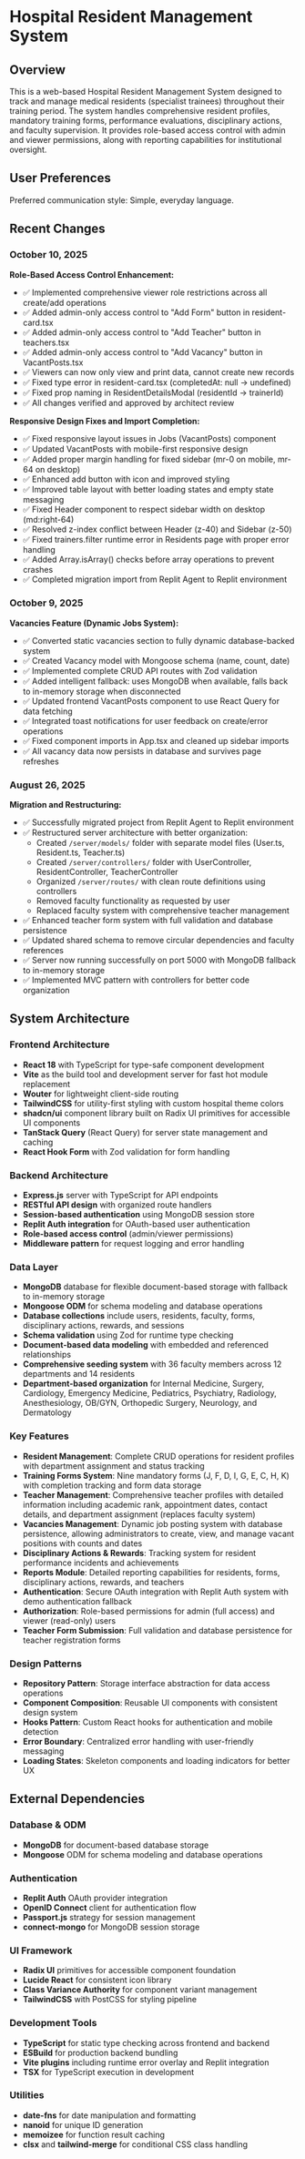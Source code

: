 # Hospital Resident Management System

## Overview

This is a web-based Hospital Resident Management System designed to track and manage medical residents (specialist trainees) throughout their training period. The system handles comprehensive resident profiles, mandatory training forms, performance evaluations, disciplinary actions, and faculty supervision. It provides role-based access control with admin and viewer permissions, along with reporting capabilities for institutional oversight.

## User Preferences

Preferred communication style: Simple, everyday language.

## Recent Changes

### October 10, 2025
**Role-Based Access Control Enhancement:**
- ✅ Implemented comprehensive viewer role restrictions across all create/add operations
- ✅ Added admin-only access control to "Add Form" button in resident-card.tsx
- ✅ Added admin-only access control to "Add Teacher" button in teachers.tsx
- ✅ Added admin-only access control to "Add Vacancy" button in VacantPosts.tsx
- ✅ Viewers can now only view and print data, cannot create new records
- ✅ Fixed type error in resident-card.tsx (completedAt: null → undefined)
- ✅ Fixed prop naming in ResidentDetailsModal (residentId → trainerId)
- ✅ All changes verified and approved by architect review

**Responsive Design Fixes and Import Completion:**
- ✅ Fixed responsive layout issues in Jobs (VacantPosts) component
- ✅ Updated VacantPosts with mobile-first responsive design
- ✅ Added proper margin handling for fixed sidebar (mr-0 on mobile, mr-64 on desktop)
- ✅ Enhanced add button with icon and improved styling
- ✅ Improved table layout with better loading states and empty state messaging
- ✅ Fixed Header component to respect sidebar width on desktop (md:right-64)
- ✅ Resolved z-index conflict between Header (z-40) and Sidebar (z-50)
- ✅ Fixed trainers.filter runtime error in Residents page with proper error handling
- ✅ Added Array.isArray() checks before array operations to prevent crashes
- ✅ Completed migration import from Replit Agent to Replit environment

### October 9, 2025
**Vacancies Feature (Dynamic Jobs System):**
- ✅ Converted static vacancies section to fully dynamic database-backed system
- ✅ Created Vacancy model with Mongoose schema (name, count, date)
- ✅ Implemented complete CRUD API routes with Zod validation
- ✅ Added intelligent fallback: uses MongoDB when available, falls back to in-memory storage when disconnected
- ✅ Updated frontend VacantPosts component to use React Query for data fetching
- ✅ Integrated toast notifications for user feedback on create/error operations
- ✅ Fixed component imports in App.tsx and cleaned up sidebar imports
- ✅ All vacancy data now persists in database and survives page refreshes

### August 26, 2025
**Migration and Restructuring:**
- ✅ Successfully migrated project from Replit Agent to Replit environment
- ✅ Restructured server architecture with better organization:
  - Created `/server/models/` folder with separate model files (User.ts, Resident.ts, Teacher.ts)
  - Created `/server/controllers/` folder with UserController, ResidentController, TeacherController
  - Organized `/server/routes/` with clean route definitions using controllers
  - Removed faculty functionality as requested by user
  - Replaced faculty system with comprehensive teacher management
- ✅ Enhanced teacher form system with full validation and database persistence
- ✅ Updated shared schema to remove circular dependencies and faculty references
- ✅ Server now running successfully on port 5000 with MongoDB fallback to in-memory storage
- ✅ Implemented MVC pattern with controllers for better code organization

## System Architecture

### Frontend Architecture
- **React 18** with TypeScript for type-safe component development
- **Vite** as the build tool and development server for fast hot module replacement
- **Wouter** for lightweight client-side routing
- **TailwindCSS** for utility-first styling with custom hospital theme colors
- **shadcn/ui** component library built on Radix UI primitives for accessible UI components
- **TanStack Query** (React Query) for server state management and caching
- **React Hook Form** with Zod validation for form handling

### Backend Architecture
- **Express.js** server with TypeScript for API endpoints
- **RESTful API design** with organized route handlers
- **Session-based authentication** using MongoDB session store
- **Replit Auth integration** for OAuth-based user authentication
- **Role-based access control** (admin/viewer permissions)
- **Middleware pattern** for request logging and error handling

### Data Layer
- **MongoDB** database for flexible document-based storage with fallback to in-memory storage
- **Mongoose ODM** for schema modeling and database operations
- **Database collections** include users, residents, faculty, forms, disciplinary actions, rewards, and sessions
- **Schema validation** using Zod for runtime type checking
- **Document-based data modeling** with embedded and referenced relationships
- **Comprehensive seeding system** with 36 faculty members across 12 departments and 14 residents
- **Department-based organization** for Internal Medicine, Surgery, Cardiology, Emergency Medicine, Pediatrics, Psychiatry, Radiology, Anesthesiology, OB/GYN, Orthopedic Surgery, Neurology, and Dermatology

### Key Features
- **Resident Management**: Complete CRUD operations for resident profiles with department assignment and status tracking
- **Training Forms System**: Nine mandatory forms (J, F, D, I, G, E, C, H, K) with completion tracking and form data storage
- **Teacher Management**: Comprehensive teacher profiles with detailed information including academic rank, appointment dates, contact details, and department assignment (replaces faculty system)
- **Vacancies Management**: Dynamic job posting system with database persistence, allowing administrators to create, view, and manage vacant positions with counts and dates
- **Disciplinary Actions & Rewards**: Tracking system for resident performance incidents and achievements
- **Reports Module**: Detailed reporting capabilities for residents, forms, disciplinary actions, rewards, and teachers
- **Authentication**: Secure OAuth integration with Replit Auth system with demo authentication fallback
- **Authorization**: Role-based permissions for admin (full access) and viewer (read-only) users
- **Teacher Form Submission**: Full validation and database persistence for teacher registration forms

### Design Patterns
- **Repository Pattern**: Storage interface abstraction for data access operations
- **Component Composition**: Reusable UI components with consistent design system
- **Hooks Pattern**: Custom React hooks for authentication and mobile detection
- **Error Boundary**: Centralized error handling with user-friendly messaging
- **Loading States**: Skeleton components and loading indicators for better UX

## External Dependencies

### Database & ODM
- **MongoDB** for document-based database storage
- **Mongoose** ODM for schema modeling and database operations

### Authentication
- **Replit Auth** OAuth provider integration
- **OpenID Connect** client for authentication flow
- **Passport.js** strategy for session management
- **connect-mongo** for MongoDB session storage

### UI Framework
- **Radix UI** primitives for accessible component foundation
- **Lucide React** for consistent icon library
- **Class Variance Authority** for component variant management
- **TailwindCSS** with PostCSS for styling pipeline

### Development Tools
- **TypeScript** for static type checking across frontend and backend
- **ESBuild** for production backend bundling
- **Vite plugins** including runtime error overlay and Replit integration
- **TSX** for TypeScript execution in development

### Utilities
- **date-fns** for date manipulation and formatting
- **nanoid** for unique ID generation
- **memoizee** for function result caching
- **clsx** and **tailwind-merge** for conditional CSS class handling
